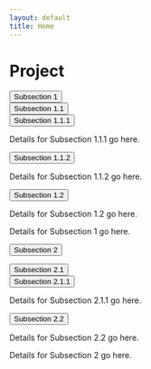 ```yaml
---
layout: default
title: Home
---
```


<link rel="stylesheet" href="{{ "/styles.css" | relative_url }}">
<script src="{{ "/scripts.js" | relative_url }}"></script>

# Project

<div class="collapsible-container">
  <button class="collapsible">Subsection 1</button>
  <div class="content">
    <div class="subsection-container">
      <button class="collapsible subsection">Subsection 1.1</button>
      <div class="content">
        <div class="subsection-horizontal">
          <button class="collapsible subsection">Subsection 1.1.1</button>
          <div class="content">
            <p>Details for Subsection 1.1.1 go here.</p>
          </div>
          <button class="collapsible subsection">Subsection 1.1.2</button>
          <div class="content">
            <p>Details for Subsection 1.1.2 go here.</p>
          </div>
        </div>
      </div>
      <button class="collapsible subsection">Subsection 1.2</button>
      <div class="content">
        <p>Details for Subsection 1.2 go here.</p>
      </div>
    </div>
    <p>Details for Subsection 1 go here.</p>
  </div>

  <button class="collapsible">Subsection 2</button>
  <div class="content">
    <div class="subsection-container">
      <button class="collapsible subsection">Subsection 2.1</button>
      <div class="content">
        <div class="subsection-horizontal">
          <button class="collapsible subsection">Subsection 2.1.1</button>
          <div class="content">
            <p>Details for Subsection 2.1.1 go here.</p>
          </div>
        </div>
      </div>
      <button class="collapsible subsection">Subsection 2.2</button>
      <div class="content">
        <p>Details for Subsection 2.2 go here.</p>
      </div>
    </div>
    <p>Details for Subsection 2 go here.</p>
  </div>
</div>
